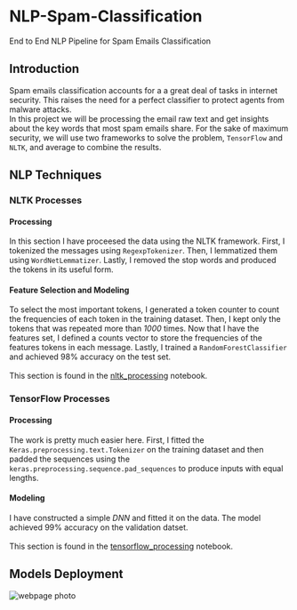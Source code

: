 # NLP-Spam-Classification
End to End NLP Pipeline for Spam Emails Classification

## Introduction
Spam emails classification accounts for a a great deal of tasks in internet security. This raises the need for a perfect classifier to protect agents from malware attacks.<br>In this project we will be processing the email raw text and get insights about the key words that most spam emails share. For the sake of maximum security, we will use two frameworks to solve the problem, `TensorFlow` and `NLTK`, and average to combine the results.

## NLP Techniques

### NLTK Processes
#### Processing
In this section I have proceesed the data using the NLTK framework. First, I tokenized the messages using `RegexpTokenizer`. Then, I lemmatized them using `WordNetLemmatizer`. Lastly, I removed the stop words and produced the tokens in its useful form.
#### Feature Selection and Modeling
To select the most important tokens, I generated a token counter to count the frequencies of each token in the training dataset. Then, I kept only the tokens that was repeated more than *1000* times. Now that I have the features set, I defined a counts vector to store the frequencies of the features tokens in each message. Lastly, I trained a `RandomForestClassifier` and achieved 98% accuracy on the test set.<br><br>
This section is found in the [nltk_processing](https://github.com/E-Hossam96/NLP-Spam-Classification/blob/main/nltk_processing.ipynb) notebook.

### TensorFlow Processes
#### Processing
The work is pretty much easier here. First, I fitted the `Keras.preprocessing.text.Tokenizer` on the training dataset and then padded the sequences using the `keras.preprocessing.sequence.pad_sequences` to produce inputs with equal lengths.
#### Modeling
I have constructed a simple *DNN* and fitted it on the data. The model achieved 99% accuracy on the validation datset.<br><br>
This section is found in the [tensorflow_processing](https://github.com/E-Hossam96/NLP-Spam-Classification/blob/main/tensorflow_processing.ipynb) notebook.

## Models Deployment

<img align="center" alt="webpage photo" src="https://user-images.githubusercontent.com/72099185/169238770-49232074-7b25-4a22-ad44-31104b8edd81.png" />

